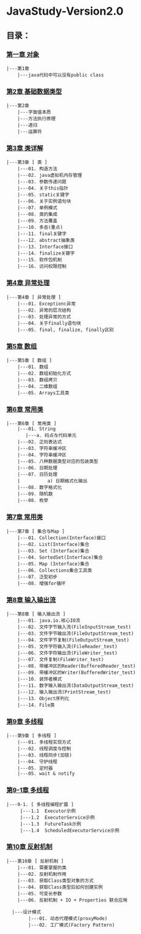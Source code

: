 # JavaStudy-Version2.0
## 目录：
### [第一章 对象](src/com/zym/chapter01/chapter_01.java)
    |---第1章
        |---java代码中可以没有public class
### [第2章 基础数据类型](src/com/zym/chapter02/Chapter02.java)
    |---第2章
        |---字面值本质
        |---方法执行原理
        |---递归
        |---运算符
### [第3章 类详解](src/com/zym/chapter03/Chapter_03.java)
    |---第3章 [ 类 ]
        |---01. 构造方法
        |---02. java虚拟机内存管理
        |---03. 参数传递问题
        |---04. 关于this指针
        |---05. static关键字
        |---06. 关于实例语句块
        |---07. 单例模式
        |---08. 类的集成
        |---09. 方法覆盖
        |---10. 多态(重点)
        |---11. final关键字
        |---12. abstract抽象类
        |---13. Interface接口
        |---14. finalize关键字
        |---15. 软件包机制
        |---16. 访问权限控制
### [第4章 异常处理](src/com/zym/chapter04/Chapter04.java)
    |---第4章 [ 异常处理 ]
        |---01. Exceptionc异常
        |---02. 异常的层次结构
        |---03. 处理异常的方式
        |---04. 关于finally语句块
        |---05. final, finalize, finally区别
### [第5章 数组](src/com/zym/chapter05/Chapter05.java)
    |---第5章 [ 数组 ]
        |---01. 数组
        |---02. 数组初始化方式
        |---03. 数组拷贝
        |---04. 二维数组
        |---05. Arrays工具类
### [第6章 常用类](src/com/zym/chapter06/Chapter06.java)
    |---第6章 [ 常用类 ]
        |---01. String
           |---a. 码点与代码单元
        |---02. 正则表达式
        |---03. 字符串缓冲区
        |---04. 字符串缓冲区
        |---05. 八种数据类型对应的包装类型
        |---06. 日期处理
        |---07. 日历处理
        |          a) 日期格式化输出
        |---08. 数字格式化
        |---09. 随机数
        |---08. 枚举
### [第7章 常用类](src/com/zym/chapter07/Chapter07.java)
    |---第7章 [ 集合与Map ]
        |---01. Collection(Interface)接口
        |---02. List(Interface)集合
        |---03. Set (Interface)集合
        |---04. SortedSet(Interface)集合
        |---05. Map (Interface)集合
        |---06. Collections集合工具类
        |---07. 泛型初步
        |---08. 增强for循环
### [第8章 输入输出流](src/com/zym/chapter08/Chapter08.java)
    |---第8章 [ 输入输出流 ]
        |---01. java.io.核心IO流
        |---02. 文件字节输入流(FileInputStream_test)
        |---03. 文件字节输出流(FileOutputStream_test)
        |---04. 文件字节复制(FileOutputStream_test)
        |---05. 文件字符输入流(FileReader_test)
        |---06. 文件字符输出流(FileWriter_test)
        |---07. 文件复制(FileWriter_test)
        |---08. 带缓冲区的Reader(BufferedReader_test)
        |---09. 带缓冲区的Writer(BufferedWriter_test)
        |---10. 装饰者模式
        |---11. 数字输入输出流(DataOutputStream_test)
        |---12. 输入输出流(PrintStream_test)
        |---13. Object序列化
        |---14. File类
### [第9章 多线程](src/com/zym/chapter09/Chapter09.java)
    |---第9章 [ 多线程 ]
        |---01. 多线程实现方式
        |---02. 线程调度与控制
        |---03. 线程同步(加锁)
        |---04. 守护线程
        |---05. 定时器
        |---05. wait & notify
### [第9-1章 多线程](src/com/zym/chapter09_1/Chapter09_1.java)
    |---9-1. [ 多线程编程扩展 ]
         |---1.1  Executor示例
         |---1.2  ExecutorService示例
         |---1.3  FutureTask示例
         |---1.4  ScheduledExecutorService示例
### [第10章 反射机制](src/com/zym/chapter10/Chapter10.java)
    |---第10章 [ 反射机制 ]
        |---01. 需要掌握的类
        |---02. 反射机制作用
        |---03. 获取Class类型对象的方式
        |---04. 获取Class类型后如何创建实例
        |---05. 可变长参数
        |---06. 反射机制 + IO + Properties 联合应用
```text
  |---设计模式
        |---01. 动态代理模式(proxyMode)
        |---02. 工厂模式(Factory Pattern)
```
